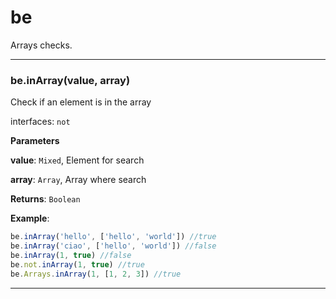 # be

Arrays checks.



* * *

### be.inArray(value, array) 

Check if an element is in the arrayinterfaces: `not`

**Parameters**

**value**: `Mixed`, Element for search

**array**: `Array`, Array where search

**Returns**: `Boolean`

**Example**:
```js
be.inArray('hello', ['hello', 'world']) //truebe.inArray('ciao', ['hello', 'world']) //falsebe.inArray(1, true) //falsebe.not.inArray(1, true) //truebe.Arrays.inArray(1, [1, 2, 3]) //true
```



* * *










